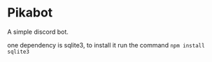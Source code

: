 # Pikabot
A simple discord bot.

one dependency is sqlite3, to install it run the command `npm install sqlite3`
